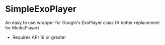 # SimpleExoPlayer
An easy to use wrapper for Google's ExoPlayer class (A better replacement for MediaPlayer)
  - Requires API 16 or greater
